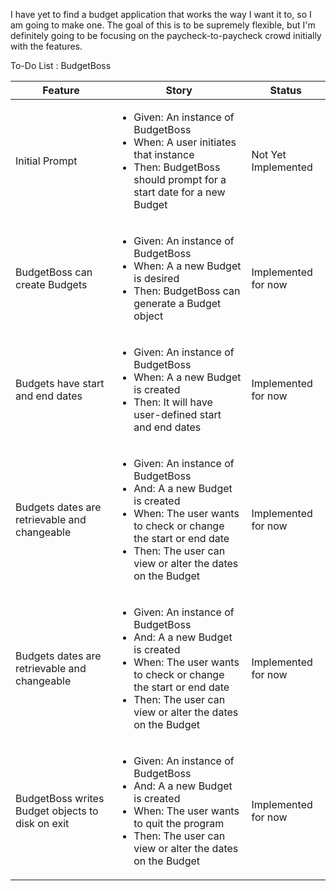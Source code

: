 I have yet to find a budget application that works the way I want it to, so I am going to make one. The goal of this is to be supremely flexible, but I'm definitely going to be focusing on the paycheck-to-paycheck crowd initially with the features.

To-Do List : BudgetBoss
<table>
	<thead>
		<tr>
		  <th>Feature</th>
		  <th>Story</th>
		  <th>Status</th>
		</tr>
	</thead>
	<tbody>
		<tr>
		  <td>Initial Prompt</td>
		  <td>
		    <ul>
		       <li> Given: An instance of BudgetBoss</li>
		       <li> When: A user initiates that instance</li>
		       <li> Then: BudgetBoss should prompt for a start date for a new Budget</li>
		  </td>
		  <td>Not Yet Implemented</td>
		</tr>
		<tr>
		  <td>BudgetBoss can create Budgets</td>
		  <td>
		    <ul>
		       <li> Given: An instance of BudgetBoss</li>
		       <li> When: A a new Budget is desired</li>
		       <li> Then: BudgetBoss can generate a Budget object</li>
		  </td>
	 	  <td>Implemented for now</td>
		</tr>
		<tr>
		  <td>Budgets have start and end dates</td>
		  <td>
		    <ul>
		       <li> Given: An instance of BudgetBoss</li>
		       <li> When: A a new Budget is created</li>
		       <li> Then: It will have user-defined start and end dates</li>
		  </td>
	 	  <td>Implemented for now</td>
		</tr>
		<tr>
		  <td>Budgets dates are retrievable and changeable</td>
		  <td>
		    <ul>
		       <li> Given: An instance of BudgetBoss</li>
		       <li> And: A a new Budget is created</li>
		       <li> When: The user wants to check or change the start or end date</li>
		       <li> Then: The user can view or alter the dates on the Budget</li>
		  </td>
	 	  <td>Implemented for now</td>
		</tr>
		<tr>
		  <td>Budgets dates are retrievable and changeable</td>
		  <td>
		    <ul>
		       <li> Given: An instance of BudgetBoss</li>
		       <li> And: A a new Budget is created</li>
		       <li> When: The user wants to check or change the start or end date</li>
		       <li> Then: The user can view or alter the dates on the Budget</li>
		  </td>
	 	  <td>Implemented for now</td>
		</tr>
		<tr>
		  <td>BudgetBoss writes Budget objects to disk on exit</td>
		  <td>
		    <ul>
		       <li> Given: An instance of BudgetBoss</li>
		       <li> And: A a new Budget is created</li>
		       <li> When: The user wants to quit the program</li>
		       <li> Then: The user can view or alter the dates on the Budget</li>
		  </td>
	 	  <td>Implemented for now</td>
		</tr>
		</tbody>
	<tfoot>
	</tfoot>
</table>
